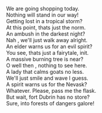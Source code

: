 We are going shopping today.  
Nothing will stand in our way!  
Getting lost in a tropical storm?  
At this point, thats just the norm.  
An ambush in the darkest  night?   
Nah , we'll just walk away alright.  
An elder warns us for an evil spirit?  
You see, thats just a fairytale, init.   
A massive burning tree is near?  
O well then , nothing to see here.  
A lady that calms goats no less.   
We'll just smile and wave I guess.  
A spirit warns us for the Nevask?  
Whatever. Please, pass me the flask.  
But wait, fort Dubrin has no store?  
Sure, into forests of dangers galore!  